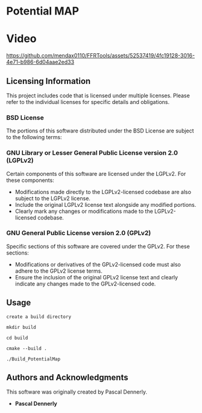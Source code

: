 # Potential MAP

# Video


https://github.com/mendax0110/FFRTools/assets/52537419/4fc19128-3016-4e71-b986-6d04aae2ed33



## Licensing Information

This project includes code that is licensed under multiple licenses. Please refer to the individual licenses for specific details and obligations.

### BSD License
The portions of this software distributed under the BSD License are subject to the following terms:

### GNU Library or Lesser General Public License version 2.0 (LGPLv2)
Certain components of this software are licensed under the LGPLv2. For these components:

- Modifications made directly to the LGPLv2-licensed codebase are also subject to the LGPLv2 license.
- Include the original LGPLv2 license text alongside any modified portions.
- Clearly mark any changes or modifications made to the LGPLv2-licensed codebase.

### GNU General Public License version 2.0 (GPLv2)
Specific sections of this software are covered under the GPLv2. For these sections:

- Modifications or derivatives of the GPLv2-licensed code must also adhere to the GPLv2 license terms.
- Ensure the inclusion of the original GPLv2 license text and clearly indicate any changes made to the GPLv2-licensed code.

## Usage

```
create a build directory
```

```
mkdir build
```

```
cd build
```

```
cmake --build .
```

```
./Build_PotentialMap
```

## Authors and Acknowledgments

This software was originally created by Pascal Dennerly.

- **Pascal Dennerly**

